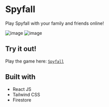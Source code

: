 # Spyfall
Play Spyfall with your family and friends online!

![image](https://user-images.githubusercontent.com/66650721/152057178-aec1fc17-5462-4a14-9569-0152960d1fae.png)
![image](https://user-images.githubusercontent.com/66650721/152057245-13802ace-9258-4b3e-866e-d675432a1a8f.png)

## Try it out!
Play the game here: [`Spyfall`](https://devanshusp.github.io/spyfall/)

## Built with
- React JS
- Tailwind CSS
- Firestore
